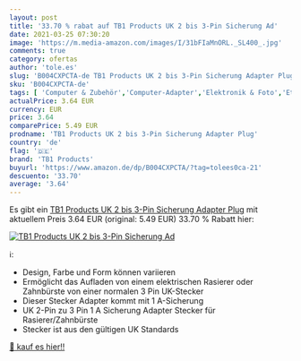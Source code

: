 ```yaml
---
layout: post
title: '33.70 % rabat auf TB1 Products UK 2 bis 3-Pin Sicherung Ad'
date: 2021-03-25 07:30:20
image: 'https://m.media-amazon.com/images/I/31bFIaMnORL._SL400_.jpg'
comments: true
category: ofertas
author: 'tole.es'
slug: 'B004CXPCTA-de TB1 Products UK 2 bis 3-Pin Sicherung Adapter Plug'
sku: 'B004CXPCTA-de'
tags: [ 'Computer & Zubehör','Computer-Adapter','Elektronik & Foto','Ethernet-Kabel','Internationale Netzadapter','Kabel','Kabel & Zubehör','Netzkabel, Verteiler & Adapter','Zubehör','tb1 products', ]
actualPrice: 3.64 EUR
currency: EUR
price: 3.64
comparePrice: 5.49 EUR
prodname: 'TB1 Products UK 2 bis 3-Pin Sicherung Adapter Plug'
country: 'de'
flag: '🇩🇪'
brand: 'TB1 Products'
buyurl: 'https://www.amazon.de/dp/B004CXPCTA/?tag=tolees0ca-21'
descuento: '33.70'
average: '3.64'
---
```


Es gibt ein [TB1 Products UK 2 bis 3-Pin Sicherung Adapter Plug](https://www.amazon.de/dp/B004CXPCTA/?tag=tolees0ca-21) mit aktuellem Preis 3.64 EUR (original: 5.49 EUR) 33.70 % Rabatt hier:

[![TB1 Products UK 2 bis 3-Pin Sicherung Ad](https://m.media-amazon.com/images/I/31bFIaMnORL._SL400_.jpg)](https://www.amazon.de/dp/B004CXPCTA/?tag=tolees0ca-21)

ℹ️:

- Design, Farbe und Form können variieren
- Ermöglicht das Aufladen von einem elektrischen Rasierer oder Zahnbürste von einer normalen 3 Pin UK-Stecker
- Dieser Stecker Adapter kommt mit 1 A-Sicherung
- UK 2-Pin zu 3 Pin 1 A Sicherung Adapter Stecker für Rasierer/Zahnbürste
- Stecker ist aus den gültigen UK Standards

[🛒 kauf es hier!!](https://www.amazon.de/dp/B004CXPCTA/?tag=tolees0ca-21)
